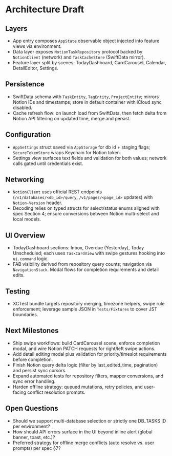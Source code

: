 # Architecture Draft

## Layers
- App entry composes `AppState` observable object injected into feature views via environment.
- Data layer exposes `NotionTaskRepository` protocol backed by `NotionClient` (network) and `TaskCacheStore` (SwiftData mirror).
- Feature layer split by scenes: TodayDashboard, CardCarousel, Calendar, DetailEditor, Settings.

## Persistence
- SwiftData schema with `TaskEntity`, `TagEntity`, `ProjectEntity`; mirrors Notion IDs and timestamps; store in default container with iCloud sync disabled.
- Cache refresh flow: on launch load from SwiftData, then fetch delta from Notion API filtering on updated time, merge and persist.

## Configuration
- `AppSettings` struct saved via `AppStorage` for db id + staging flags; `SecureTokenStore` wraps Keychain for Notion token.
- Settings view surfaces text fields and validation for both values; network calls gated until credentials exist.

## Networking
- `NotionClient` uses official REST endpoints (`/v1/databases/<db_id>/query`, `/v1/pages/<page_id>` updates) with `Notion-Version` header.
- Decoding relies on typed structs for select/status enums aligned with spec Section 4; ensure conversions between Notion multi-select and local models.

## UI Overview
- TodayDashboard sections: Inbox, Overdue (Yesterday), Today Unscheduled; each uses `TaskCardView` with swipe gestures hooking into `ui.command` logic.
- FAB visibility derived from repository query counts; navigation via `NavigationStack`. Modal flows for completion requirements and detail edits.

## Testing
- XCTest bundle targets repository merging, timezone helpers, swipe rule enforcement; leverage sample JSON in `Tests/Fixtures` to cover JST boundaries.

## Next Milestones
- Ship swipe workflows: build CardCarousel scene, enforce completion modal, and wire Notion PATCH requests for right/left swipe actions.
- Add detail editing modal plus validation for priority/timeslot requirements before completion.
- Finish Notion query delta logic (filter by last_edited_time, pagination) and persist sync cursors.
- Expand automated tests for repository filters, mapper conversions, and sync error handling.
- Harden offline strategy: queued mutations, retry policies, and user-facing conflict resolution prompts.

## Open Questions
- Should we support multi-database selection or strictly one DB_TASKS ID per environment?
- How should API errors surface in the UI beyond inline alert (global banner, toast, etc.)?
- Preferred strategy for offline merge conflicts (auto resolve vs. user prompts) per spec §7?
